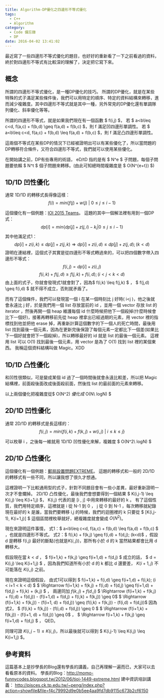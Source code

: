```yaml
---
title: Algorithm-DP優化之四邊形不等式優化
tags:
  - C++
  - Algorithm
category:
  - Code 備忘錄
  - DP
date: 2016-04-02 13:41:02
---
```



最近寫了一些四邊形不等式優化的題目，也好好的重新看了一下之前看過的資料，終於對四邊形不等式有比較深的理解了，決定把它寫下來。

<!--more-->

## 概念

所謂的四邊形不等式優化，是一種DP優化的技巧。
所謂的DP優化，就是在某些特殊的式子滿足某些條件後，我們可以用特定的順序、特定的資料結構來轉移，進而減少複雜度。其中四邊形不等式就是其中一種，另外常見的DP優化還有單調隊列優化、斜率優化等等。

所謂的四邊形不等式，就是如果我們現在有一個函數 $ f(i,j) $，
若 $ a<b\leq c<d, f(a,c) + f(b,d) \geq f(a,d) + f(b,c) $，則 f 滿足凹四邊形單調性。
若 $ a<b\leq c<d, f(a,c) + f(b,d) \leq f(a,d) + f(b,c) $，則 f 滿足凸四邊形單調性。

這兩個不等式在某些DP的情況下已經被證明出可以有某些優化了，所以當問題的DP轉移符合條件，又符合四邊形不等式，我們就可以使用某些優化。

在開始講之前，DP有些專用的術語， eD/tD 指的是有 $ N^e $ 子問題，每個子問題要依賴 $ N^t $ 個子問題來轉移。(由此可知總時間複雜度是 $ O(N^{e+t}) $)


## 1D/1D 凹性優化

通常 1D/1D 的轉移式長得像這樣：
$$ f(i) = min \lbrace f(j) + w(j)\ |\ 0\leq j \leq i-1 \rbrace $$

這個優化有一個例題：[IOI 2015 Teams](/code-2016-0316TIOJ-IOI-1886-%E3%80%90IOI2015%E3%80%91Teams-%E4%B8%80%E5%A0%86%E6%8F%90%E5%A7%86/)。
這題的其中一個解法裡有用到一個DP式：
$$ dp[i] = min \lbrace dp[j] + z(j,i) - k_i | 0 \leq j \leq i-1 \rbrace $$
其中他滿足式1：
$$ dp[i] + z(i,k) \leq dp[j] + z(j,k) \Rightarrow dp[i] + z(i,d) \leq dp[j] + z(j,d); (k<d)$$
證明在連結裡，這個式子其實是從四邊形不等式轉過來的，可以把四個數字帶入四邊形不等式：
$$ f(i,j) = dp[i] + z(i,j) $$
$$ f(i,k) + f(j,d) \geq f(j,k) + f(i,d) ; (i<j<k<d) $$
由上面的式子，你就會發現式1就會對了，因為$ f(i,k) \leq f(j,k) $ ， $ f(j,d) \geq f(i,d) $ 就不得不成立，否則就矛盾了。

而有了這個條件，我們可以發現當一個 i 在某一個時刻比 j 好時( i<j )，他之後就會永遠比 j 好，於是我們用一個 list 存放當前的 id ，並用一個 vector 存放 list 的 iterator ，然後再開一個 heap 維護每個 id 什麼時候把他下一個殺掉(什麼時候會比下一個好)，接著再轉移前先從 heap 裡拿出已經過期的元素，用 vector 裡的指標找到他並把他 erase 掉，再重新計算這個數字的下一個人的死亡時間，最後用 list 找到最後一個元素，因為在更新完後保證了每個元素一定都比下一個差(如果比下一個好就會把下一個殺掉)，所以轉移最好的 id 就是 list 的最後一個元素。
這裡用 list 可以 O(1) 找到最後一個元素，用 vector 是為了 O(1) 找到 list 裡的某個東西。
我稱這個資料結構叫做 Magic。XDD

## 1D/1D 凸性優化

和凹性很類似，可是變成某個 id 過了一個時間後就會永遠比較差，所以把 Magic 結構裡，前面殺後面改成後面殺前面，然後找 list 的最前面的元素來轉移。

以上兩個優化把複雜度從$ O(N^2) $優化成$ O(N\ logN) $

## 2D/1D 凹性優化

通常 2D/1D 的轉移式是長這樣的：
$$ f(i,j) = min \lbrace f(i,k) + f(k,j) + w(i,j)\ |\ i \leq k \leq j \rbrace $$

可以枚舉 i ，之後每一維就用 1D/1D 凹性優化來解，複雜度 $ O(N^2\ logN) $


## 2D/1D 凸性優化

這個優化有一個例題：[郵局設置問題EXTREME](/code-2016-0402TIOJ-1449-%E9%83%B5%E5%B1%80%E8%A8%AD%E7%BD%AE%E5%95%8F%E9%A1%8CEXTREME)。
這題的轉移式和一般的 2D/1D 的轉移式有一些不同，所以讓我想了很久才想通。

這裡證明一下比較通用型的式子，針對不同題目會有一些小差異，最好重新證明一次才不會爛掉。
2D/1D 凸性優化，最後我們會想要得到一個結果 $ K(i,j-1) \leq K(i,j) \leq K(i+1,j) $， K(i,j) 代表的是 [i , j] 中用來轉移的最好的 k 。
有了這個性質，我們用特定順序，這裡就是 i 從 N-1 到 0 ， j 從 0 到 N-1 ，每次轉移就紀錄現在最好的 k 是誰，當我們要轉移 i,j 的時候，我們的迴圈裡的 k 只要從 $ [K(i,j-1), K(i+1,j)] $ 這個區間裡枚舉就好，總複雜度就會變成 $O(N^2)$。

現在來證明這件事情，
式1：$ a<b\leq c<d, f(a,c) + f(b,d) \leq f(a,d) + f(b,c) $ ，也就是四邊形不等式。
式2：$ f(i,k) + f(k,j) \geq f(i,d) + f(d,j); (k<d)$ ，假設 d 是轉移 f(i,j) 最好的斷點(也就是$K(i,j)$)，那所有小於 d 的 k 當然結果都會比用 d 轉移大。

假設現在當 $k<d$ ， $ f(i+1,k) + f(k,j) \geq f(i+1,d) + f(d,j) $ 成立的話， $ d = K(i,j) \leq K(i+1,j) $ ，因為我們知道所有小於 d 的 k 都比 d 還要差， $K(i+1,j)$ 不可能落在 $K(i,j)$ 之前。

現在來證明這個假設，
由式1可以得到 $ f(i+1,k) + f(i,d) \geq f(i+1,d) + f(i,k); (i < i+1 < k < d) $
$ \Rightarrow f(i+1,k) + f(k,j) + f(i,d) + f(d,j) \geq f(i+1,d) + f(d,j) + f(i,k) + (k,j) $ ， 兩邊同加 $f(k,j)+f(d,j)$
$ \Rightarrow (f(i+1,k) + f(k,j) + f(i,d) + f(d,j)) - (f(i+1,d) + f(d,j) + f(i,k) + f(k,j)) \geq 0$ 
$ \Rightarrow (f(i+1,k) + f(k,j)) - (f(i+1, d) + f(d,j)) \geq (f(i,k) + f(k,j)) - (f(i,d) + f(d,j))$ 
因為式2， $ (f(i,k) + f(k,j)) - (f(i,d) + f(d,j)) \geq 0 $ 
$ \Rightarrow (f(i+1,k) + f(k,j)) - (f(i+1, d) + f(d,j)) \geq 0$ ，
$ \Rightarrow f(i+1,k) + f(k,j) \geq f(i+1,d) + f(d,j) $ ， QED。

同理可證 $K(i,j-1) \leq K(i,j)$，所以最後就可以得到 $ K(i,j-1) \leq K(i,j) \leq K(i+1,j) $。


## 參考資料

這篇基本上是抄學長的Blog還有學長的講義，自己再理解一遍而已，大家可以去看看原本的資料。
學長的Blog：http://momo-funnycodes.blogspot.tw/2012/06/tioj-1449-extreme.html
建中資訊培訓講義： http://pisces.ck.tp.edu.tw/~peng/index.php?action=showfile&file=f4c79992d9e0b5ee4aa9fd7db9115c673b2cf6150
